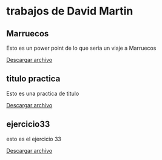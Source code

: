# trabajos de David Martin

## Marruecos

Esto es un power point de lo que seria un viaje a Marruecos

[Descargar archivo](./trabajos/trabajomarruecos.pptm)

## titulo practica

Esto es una practica de titulo

[Descargar archivo](./trabajos/Titulopráctica.docx)

## ejercicio33

esto es el ejercicio 33

[Descargar archivo](./trabajos/ejercicio33.docx)

